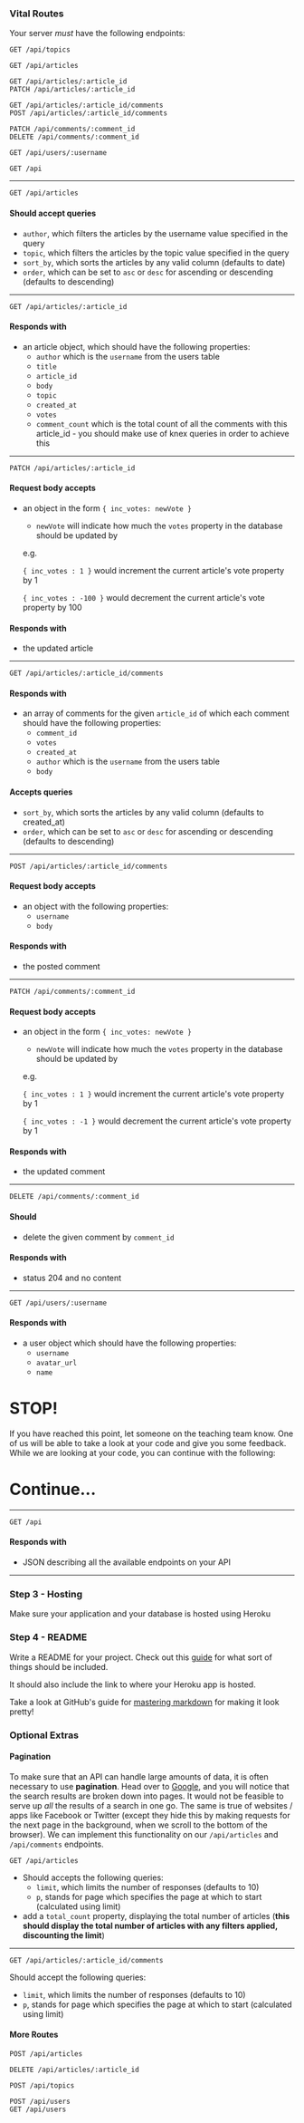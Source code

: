 <!-- # Northcoders News API

## Background

We will be building the API to use in the Northcoders News Sprint during the Front End block of the course.

Our database will be PSQL, and you will interact with it using [Knex](https://knexjs.org).

## Step 1 - Setting Up the Project

We can use a project generator from `npm` to create some boilerplate code for our application.

[Yo](https://www.npmjs.com/package/yo) is a framework for creating project generators, so we will need to install it, as well as the specific project generator we want to use: [Knexpress](https://www.npmjs.com/package/generator-knexpress).

```bash
npm i -g yo generator-knexpress
```

Once installed, we can run the generator with `yo` to create the project:

```bash
yo knexpress
```

After generating the project, familiarise yourself with the structure and scripts available. Then, copy the data from this repository over the appropriate place in your project.

## Step 2 - Seeding

Data has been provided for both testing and development environments so you will need to write a seed function to insert the appropriate data into your database. You should think about how you will write your seed file to use either test data or dev data depending on the environment that you're running in.

You should have separate tables for topics, articles, users and comments, and you will need to think carefully about the order in which you seed your data.

-   Each topic should have:

    -   `slug` field which is a unique string that acts as the table's primary key
    -   `description` field which is a string giving a brief description of a given topic

-   Each user should have:

    -   `username` which is the primary key & unique
    -   `avatar_url`
    -   `name`

-   Each article should have:

    -   `article_id` which is the primary key
    -   `title`
    -   `body`
    -   `votes` defaults to 0
    -   `topic` field which references the slug in the topics table
    -   `author` field that references a user's primary key (username)
    -   `created_at` defaults to the current date

-   Each comment should have:

    -   `comment_id` which is the primary key
    -   `author` field that references a user's primary key (username)
    -   `article_id` field that references an article's primary key
    -   `votes` defaults to 0
    -   `created_at` defaults to the current date
    -   `body`

-   **NOTE:** psql expects `Date` types to be in a date format - not a timestamp! However, you can easily **turn a timestamp into a date using JS**...

---

## Step 3 - Building Endpoints

-   Use proper project configuration from the offset, being sure to treat development and test differently.
-   Test each route **as you go**, checking both successful requests and the variety of errors you could expect to encounter.
-   After taking the happy path when testing a route, think about how a client could make it go wrong. Add a test for that situation, then error handling to deal with it gracefully.
-   **HINT**: You will need to take advantage of knex migrations in order to efficiently test your application.

--- -->

### Vital Routes

Your server _must_ have the following endpoints:

```http
GET /api/topics

GET /api/articles

GET /api/articles/:article_id
PATCH /api/articles/:article_id

GET /api/articles/:article_id/comments
POST /api/articles/:article_id/comments

PATCH /api/comments/:comment_id
DELETE /api/comments/:comment_id

GET /api/users/:username

GET /api
```

---

<!-- ### Route Requirements

_**All of your endpoints should send the below responses in an object, with a key name of what it is that being sent. E.g.**_

```json
{
	"topics": [
		{
			"description": "Code is love, code is life",
			"slug": "coding"
		},
		{
			"description": "FOOTIE!",
			"slug": "football"
		},
		{
			"description": "Hey good looking, what you got cooking?",
			"slug": "cooking"
		}
	]
}
```

---

```http
GET /api/topics
```

#### Responds with

-   an array of topic objects, each of which should have the following properties:
    -   `slug`
    -   `description`

--- -->

```http
GET /api/articles
```

<!-- #### Responds with

-   an `articles` array of article objects, each of which should have the following properties:
    -   `author` which is the `username` from the users table
    -   `title`
    -   `article_id`
    -   `topic`
    -   `created_at`
    -   `votes`
    -   `comment_count` which is the total count of all the comments with this article_id - you should make use of knex queries in order to achieve this -->

#### Should accept queries

-   `author`, which filters the articles by the username value specified in the query
-   `topic`, which filters the articles by the topic value specified in the query
-   `sort_by`, which sorts the articles by any valid column (defaults to date)
-   `order`, which can be set to `asc` or `desc` for ascending or descending (defaults to descending)

---

```http
GET /api/articles/:article_id
```

#### Responds with

-   an article object, which should have the following properties:
    -   `author` which is the `username` from the users table
    -   `title`
    -   `article_id`
    -   `body`
    -   `topic`
    -   `created_at`
    -   `votes`
    -   `comment_count` which is the total count of all the comments with this article_id - you should make use of knex queries in order to achieve this

---

```http
PATCH /api/articles/:article_id
```

#### Request body accepts

-   an object in the form `{ inc_votes: newVote }`

    -   `newVote` will indicate how much the `votes` property in the database should be updated by

    e.g.

    `{ inc_votes : 1 }` would increment the current article's vote property by 1

    `{ inc_votes : -100 }` would decrement the current article's vote property by 100

#### Responds with

-   the updated article

---

```http
GET /api/articles/:article_id/comments
```

#### Responds with

-   an array of comments for the given `article_id` of which each comment should have the following properties:
    -   `comment_id`
    -   `votes`
    -   `created_at`
    -   `author` which is the `username` from the users table
    -   `body`

#### Accepts queries

-   `sort_by`, which sorts the articles by any valid column (defaults to created_at)
-   `order`, which can be set to `asc` or `desc` for ascending or descending (defaults to descending)

---

```http
POST /api/articles/:article_id/comments
```

#### Request body accepts

-   an object with the following properties:
    -   `username`
    -   `body`

#### Responds with

-   the posted comment

---

```http
PATCH /api/comments/:comment_id
```

#### Request body accepts

-   an object in the form `{ inc_votes: newVote }`

    -   `newVote` will indicate how much the `votes` property in the database should be updated by

    e.g.

    `{ inc_votes : 1 }` would increment the current article's vote property by 1

    `{ inc_votes : -1 }` would decrement the current article's vote property by 1

#### Responds with

-   the updated comment

---

```http
DELETE /api/comments/:comment_id
```

#### Should

-   delete the given comment by `comment_id`

#### Responds with

-   status 204 and no content

---

```http
GET /api/users/:username
```

#### Responds with

-   a user object which should have the following properties:
    -   `username`
    -   `avatar_url`
    -   `name`

# STOP!

If you have reached this point, let someone on the teaching team know. One of us will be able to take a look at your code and give you some feedback. While we are looking at your code, you can continue with the following:

# Continue...

---

```http
GET /api
```

#### Responds with

-   JSON describing all the available endpoints on your API

---

### Step 3 - Hosting

Make sure your application and your database is hosted using Heroku

### Step 4 - README

Write a README for your project. Check out this [guide](https://gist.github.com/PurpleBooth/109311bb0361f32d87a2) for what sort of things should be included.

It should also include the link to where your Heroku app is hosted.

Take a look at GitHub's guide for [mastering markdown](https://guides.github.com/features/mastering-markdown/) for making it look pretty!

### Optional Extras

#### Pagination

To make sure that an API can handle large amounts of data, it is often necessary to use **pagination**. Head over to [Google](https://www.google.co.uk/search?q=cute+puppies), and you will notice that the search results are broken down into pages. It would not be feasible to serve up _all_ the results of a search in one go. The same is true of websites / apps like Facebook or Twitter (except they hide this by making requests for the next page in the background, when we scroll to the bottom of the browser). We can implement this functionality on our `/api/articles` and `/api/comments` endpoints.

```http
GET /api/articles
```

-   Should accepts the following queries:
    -   `limit`, which limits the number of responses (defaults to 10)
    -   `p`, stands for page which specifies the page at which to start (calculated using limit)
-   add a `total_count` property, displaying the total number of articles (**this should display the total number of articles with any filters applied, discounting the limit**)

---

```http
GET /api/articles/:article_id/comments
```

Should accept the following queries:

-   `limit`, which limits the number of responses (defaults to 10)
-   `p`, stands for page which specifies the page at which to start (calculated using limit)

#### More Routes

```http
POST /api/articles

DELETE /api/articles/:article_id

POST /api/topics

POST /api/users
GET /api/users
```

